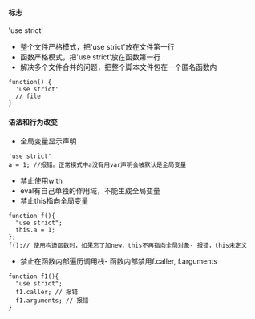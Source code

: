 #### 标志
'use strict'
- 整个文件严格模式，把'use strict'放在文件第一行
- 函数严格模式，把'use strict'放在函数第一行
- 解决多个文件合并的问题，把整个脚本文件包在一个匿名函数内
```
function() {
  'use strict'
  // file 
}
```

#### 语法和行为改变
- 全局变量显示声明
```
'use strict'
a = 1; //报错。正常模式中a没有用var声明会被默认是全局变量
```
- 禁止使用with
- eval有自己单独的作用域，不能生成全局变量
- 禁止this指向全局变量
```
function f(){
  "use strict";
  this.a = 1;
};
f();// 使用构造函数时，如果忘了加new，this不再指向全局对象- 报错，this未定义
```
- 禁止在函数内部遍历调用栈- 函数内部禁用f.caller, f.arguments
```
function f1(){
  "use strict";
  f1.caller; // 报错
  f1.arguments; // 报错
}
```